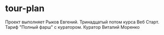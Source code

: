 # tour-plan
Проект выполняет  Рыков Евгений. Тринадцатый потом курса Веб Старт. Тариф "Полный фарш" с куратором.      Куратор  Виталий Моренко
